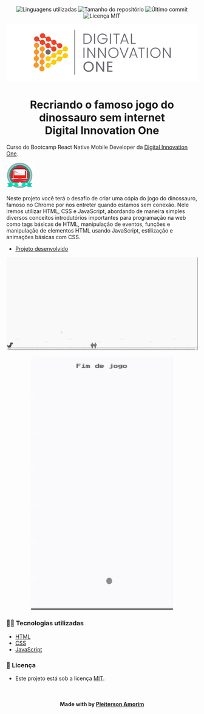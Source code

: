 <!-- Badges session -->
<p align="center">  
  <!-- languages -->
  <img src="https://img.shields.io/github/languages/count/pleiterson/game-dinossauro-dio?style=social" alt="Linguagens utilizadas">
  <!-- repo size -->
  <img src="https://img.shields.io/github/repo-size/Pleiterson/game-dinossauro-dio?style=social" alt="Tamanho do repositório">
  <!-- last commit -->
  <img src="https://img.shields.io/github/last-commit/Pleiterson/game-dinossauro-dio?style=social" alt="Último commit">
  <!-- licence MIT -->
  <img src="https://img.shields.io/github/license/Pleiterson/game-dinossauro-dio?style=social" alt="Licença MIT">
</p>

<!--Banner session-->
<p align="center">
  <img src="./src/assets/readme/banner.png" alt="DIO" title="Digital Innovation One">
</p>

<!--About session-->
<h1 align="center">Recriando o famoso jogo do dinossauro sem internet<br>Digital Innovation One</h1>

Curso do Bootcamp React Native Mobile Developer da [Digital Innovation One](https://digitalinnovation.one/).

<img src="./src/assets/readme/badge-curso.png" title="Badge" width="70" height="70">

Neste projeto você terá o desafio de criar uma cópia do jogo do dinossauro, famoso no Chrome por nos entreter quando estamos sem conexão. Nele iremos utilizar HTML, CSS e JavaScript, abordando de maneira simples diversos conceitos introdutórios importantes para programação na web como tags básicas de HTML, manipulação de eventos, funções e manipulação de elementos HTML usando JavaScript, estilização e animações básicas com CSS.

- [Projeto desenvolvido](https://game-dinossauro.vercel.app/)

<p align="center"><img src="./src/assets/readme/projeto.gif" title="Jogo do Dinossauro - DIO"></p>
<p align="center"><img src="./src/assets/readme/projeto-responsivo.gif" title="Jogo do Dinossauro - DIO"></p>

<h3>👨‍💻 Tecnologias utilizadas</h3>

- [HTML](https://www.w3schools.com/html/)
- [CSS](https://developer.mozilla.org/pt-BR/docs/Web/CSS)
- [JavaScript](https://developer.mozilla.org/en-US/docs/Web/JavaScript)

<!--License session-->
<h3>📝 Licença</h3>

- Este projeto está sob a licença [MIT](./LICENSE).

<!--Bottom session-->
<br><h4 align=center>Made with by <a target="_blank" href="https://pleiterson.vercel.app" >Pleiterson Amorim</a></h4>